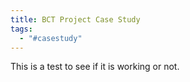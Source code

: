 ```yaml
---
title: BCT Project Case Study
tags:
  - "#casestudy"
---
```

This is a test to see if it is working or not.
